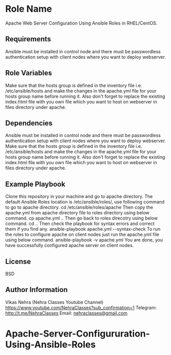 Role Name
=========

Apache Web Server Configuration Using Ansible Roles in RHEL/CentOS.

Requirements
------------

Ansible must be installed in control node and there must be passwordless authentication setup with client nodes where you want to deploy webserver.

Role Variables
--------------

Make sure that the hosts group is defined in the inventory file i.e. /etc/ansible/hosts and make the changes in the apache.yml file for your hosts group name before running it. Also don't forget to replace the existing index.html file with you own file which you want to host on webserver in files directory under apache.

Dependencies
------------

Ansible must be installed in control node and there must be passwordless authentication setup with client nodes where you want to deploy webserver.
Make sure that the hosts group is defined in the inventory file i.e. /etc/ansible/hosts and make the changes in the apache.yml file for your hosts group name before running it. Also don't forget to replace the existing index.html file with you own file which you want to host on webserver in files directory under apache.

Example Playbook
----------------

Clone this repository in your machine and go to apache directory. The default Ansible Roles location is /etc/ansible/roles/, use following command to go to apache directory.
cd /etc/ansible/roles/apache
Then copy the apache.yml from apache directory file to roles directory using below command.
cp apache.yml ..
Then go back to roles direcotry using below command.
cd ..
Then check the playbook for syntax errors and correct them if you find any.
ansible-playbook apache.yml --syntax-check
To run the roles to configure apache on client nodes just run the apache.yml file using below command.
ansible-playbook -v apache.yml
You are done, you have successfully configured apache server on client nodes.

License
-------

BSD

Author Information
------------------
Vikas Nehra
(Nehra Classes Youtube Channel)
https://www.youtube.com/NehraClasses?sub_confirmation=1
Telegram: http://t.me/NehraClasses
Email: nehraclasses@gmail.com
# Apache-Server-Configururation-Using-Ansible-Roles
